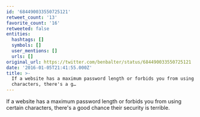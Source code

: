 ```yaml
---
id: '684490033550725121'
retweet_count: '13'
favorite_count: '16'
retweeted: false
entities:
  hashtags: []
  symbols: []
  user_mentions: []
  urls: []
original_url: https://twitter.com/benbalter/status/684490033550725121
date: '2016-01-05T21:41:55.000Z'
title: >-
  If a website has a maximum password length or forbids you from using certain
  characters, there's a g…
---
```


If a website has a maximum password length or forbids you from using certain characters, there's a good chance their security is terrible.